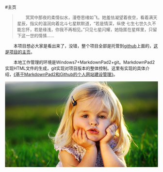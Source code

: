 #主页

>　　冥冥中那夜的柔情似水，漫卷思绪如飞。她羞怯凝望着夜空，看着满天星辰，指尖的温润向着北斗七星默默道，“若是情深，纵使 七生七世久久不能忘怀，若是缘浅，你我不再相见。”只见七星闪耀，她隐匿在星辉里，只留下这一世的情愫......


　　本项目想必大家是看出来了，没错，整个项目全部是托管到[github](https://github.com)上面的，[这是项目的主页](https://github.com/galuo/galuo.github.io)。

　　本地工作管理的环境是Windows7+MarkdownPad2+git。MarkdownPad2实现HTML文件的生成，git实现对项目版本的整体控制。这里有实现的具体介绍，[《基于MarkdownPad2和Github的个人网站建设管理》](articles/基于MarkdownPad2和Github的个人网站建设管理.html)。


![](27063-106.jpg)
